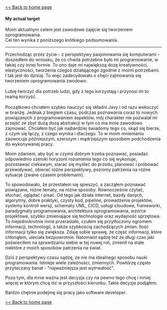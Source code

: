 [<< Back to home page](https://github.com/PawelBugiel)

#### My actual target


Moim aktualnym celem jest zawodowe zajęcie się tworzeniem oprogramowania.  
Cel ten wynika z poniższego krótkiego podsumowania. 
___
Przechodząc przez życie - z perspektywy pasjonowania się komputerami - doszedłem do wniosku, że co chwila potrzebne było mi programowanie, w takiej czy
innej formie. To ono daje mi największą dozę kreatywności, elastyczności, tworzenia czegoś działającego
zgodnie z moimi potrzebami. I tak jest do dzisiaj. To więc zadecydowało o chęci zajmowania się tworzeniem
oprogramowania zwodowo.
<br><br>
Lubię tworzyć dla potrzeb ludzi, gdy z tego korzystają i przynosi im to realną korzyść.
<br><br>
Początkowo chciałem szybko nauczyć się składni Javy i od razu wskoczyć w branżę. Jednak z biegiem czasu, podczas poznawania
coraz to nowych powiązanych z programowaniem aspektów, mój charakter nie pozwalał mi przejść ze zbyt dużą dozą
abstrakcji w tym co ma mnie zawodowo zajmować. Chciałem być jak najbardziej świadomy tego co, skąd się bierze, z czym się łączy, z czego wynika i dlaczego.
To w moim mniemaniu zaowocuje późniejszym, szerszym i mądrzejszym sposobem podchodzenia do wykonywanej pracy.

Moim zdaniem, aby być w czymś dobrym trzeba poznawać, posiadać odpowiednio szeroki horyzont rozumienia tego co się wykonuje,
pozostawać ciekawym, starać się myśleć do przodu, planować i próbować przewidywać, obierać różne
perspektywy, poziomy patrzenia na różne sytuacje (zwane czasem problemami).

To spowodowało, że przestałem się spieszyć, a zacząłem poznawać powiązane, różne tematy, na różne sposoby. Równocześnie czytać,
słuchać, oglądać i pisać. Od tego jak działa internet, bazdy danych, algorytmy, dobre praktyki, czysty
kod, pipeline, prowadzenie projektów, systemy kontroli wersji, schematy UML, CICD, usługi cloudowe, frameworki,
paradygmaty programowania, architektura oprogramowania, wzorce projektowe, szybko zmieniające się technologie oraz
wydajność sprzętowa.  
To niejednokrotnie mnie przerastało, czułem się przytłoczony ogromem informacji, technologii, a także szybkością zachodzących zmian.  Ilość informacji tylko się zwiększa. Zdaję sobie sprawę, że część informacji, które chłonąłem, uleciała bezpowrotnie. Natomaist sądzę też że długi czas jaki poświeciłem na sprawdzaniu siebie w tej nowej roli, zmienił na stałe niektóre z moich sposobów patrzenia na świat. 

Dziś z perspektywy czasu sądzę, że nie ma idealnego sposobu nauki programowania. Istnieje wiele zależności, zmiennych. Powtórzę często przytaczany banał - "najważniejsza jest wytrwałość".

Poza tym, dla mnie ważna jest decyzja czy na pewno tego chcę i mniej więcej w którym chcę iść w przyszłości kierunku. Takie decyzje podjąłem.

Bardzo chętnie podejmę się pracy jako software developer.

[<< Back to home page](../README.md)

